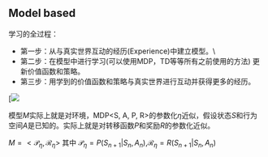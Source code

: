 ## Model based

学习的全过程：
- 第一步：从与真实世界互动的经历(Experience)中建立模型。\\
- 第二步：在模型中进行学习(可以使用MDP，TD等等所有之前使用的方法) 更新价值函数和策略。
- 第三步：用学到的价值函数和策略与真实世界进行互动并获得更多的经历。

[![](https://upload-images.jianshu.io/upload_images/10816620-586051ee2b3748a9.png?imageMogr2/auto-orient/strip|imageView2/2/w/261/format/webp)

模型$M$实际上就是对环境，MDP<S, A, P, R>的参数化$\eta$近似，假设状态$S$和行为空间$A$是已知的。实际上就是对转移函数$P$和奖励$R$的参数化近似。

$M = <\mathcal{P}_{\eta},\mathcal{R}_{\eta}>$
其中 $\mathcal{P}_{\eta} = P(S_{n+1}|S_{n},A_{n})$,$\mathcal{R}_{\eta} = R(S_{n+1}|S_{n},A_{n})$




